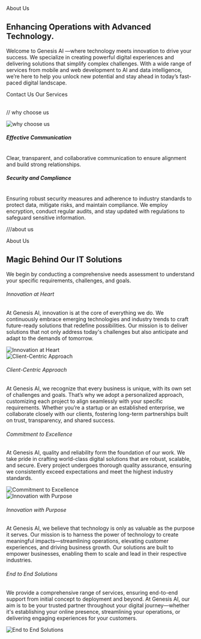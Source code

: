  <section className="py-[3rem] bg-backgroundcolor text-primarytextcolor wrapper">
        <div
          data-aos="fade-right"
          className="gradient-rounded-text-box mx-auto lg:mx-0"
        >
          About Us
        </div>
        <div className="flex flex-col-reverse items-center lg:grid grid-cols-2 gap-10 mt-7">
          <div data-aos="fade-right" className="flex h-full flex-col gap-7">
            <div className="flex flex-col gap-7 text-center lg:text-start">
              <h2 className="heading-2">
                Enhancing Operations with Advanced Technology.
              </h2>
              <p className="desc">
                Welcome to Genesis AI —where technology meets innovation to
                drive your success. We specialize in creating powerful digital
                experiences and delivering solutions that simplify complex
                challenges. With a wide range of services from mobile and web
                development to AI and data intelligence, we’re here to help you
                unlock new potential and stay ahead in today’s fast-paced
                digital landscape.
              </p>
            </div>
            <div className="flex gap-5 mt-4 justify-center lg:justify-start">
              <Link to="/contact-us" className="primary-btn">
                Contact Us
              </Link>
              <Link to="/services" className="secondary-btn">
                Our Services
              </Link>
            </div>
          </div>
          <div data-aos="fade-left" className="relative h-full ">
            <img
              src={aboutUsImg}
              className="absolute top-0 right-0 object-contain max-h-[30rem] rounded-lg sm:max-w-[30rem] mx-auto"
              alt=""
            />
            <img
              src={aboutUsImg2}
              className=" absolute bottom-0 left-0  object-contain max-h-[10rem] rounded-lg sm:max-w-[30rem] mx-auto"
              alt=""
            />
          </div>
        </div>
      </section>

// why choose us

 <div className="grid sm:grid-cols-2 lg:grid-cols-3 items-center gap-5 mt-9">
            <div className="flex flex-col gap-5 h-full"></div>
            <div
              data-aos-offset={-400}
              data-aos="fade-up"
              className="w-full lg:block hidden"
            >
              <img
                src={whyChooseUsPng}
                className="object-contain max-h-[25rem] mx-auto"
                alt="why choose us"
              />
            </div>
            <div className="flex flex-col gap-5 h-full">
              <div
                data-aos-offset={-400}
                data-aos="fade-left"
                className="p-5 border border-primary rounded-xl w-full h-full"
              >
                <div className="flex w-full text-start items-center justify-between gap-3">
                  <h5 className="text-xl font-semibold">
                    Effective Communication
                  </h5>
                  <img
                    src={whyChooseUsIcon3}
                    className="h-[3rem] object-contain mb-3"
                    alt=""
                  />
                </div>
                <p className="desc text-primarytextcolor text-start mt-3">
                  Clear, transparent, and collaborative communication to ensure
                  alignment and build strong relationships.
                </p>
              </div>
              <div
                data-aos-offset={-400}
                data-aos="fade-left"
                className="p-5 border border-primary rounded-xl w-full h-full"
              >
                <div className="flex w-full text-start items-center justify-between gap-3">
                  <h5 className="text-xl font-semibold">
                    Security and Compliance
                  </h5>
                  <img
                    src={whyChooseUsIcon4}
                    className="h-[3rem] object-contain mb-3"
                    alt=""
                  />
                </div>
                <p className="desc text-primarytextcolor text-start mt-3">
                  Ensuring robust security measures and adherence to industry
                  standards to protect data, mitigate risks, and maintain
                  compliance. We employ encryption, conduct regular audits, and
                  stay updated with regulations to safeguard sensitive
                  information.
                </p>
              </div>
            </div>
          </div>

///about us

 <div className="wrapper flex flex-col items-center gap-5 mb-[5rem]">
          <div data-aos="fade-up" className="gradient-rounded-text-box">
            About Us
          </div>
          <h2 data-aos="fade-up" className="heading-2">
            Magic Behind Our IT Solutions
          </h2>
          <p data-aos="fade-up" className="desc max-w-[50rem]">
            We begin by conducting a comprehensive needs assessment to
            understand your specific requirements, challenges, and goals.
          </p>
          <div className="pt-[3rem]">
            <div className="flex flex-col gap-5">
              <div className="flex flex-col-reverse sm:grid text-start grid-cols-2 gap-5 max-w-5xl mx-auto">
                <div
                  data-aos="fade-right"
                  className="rounded-xl p-5 bg-gradient-to-r from-primary/60 to-primary/80"
                >
                  <h6 className="font-bold text-lg font-raleway">
                    Innovation at Heart
                  </h6>
                  <p className="desc mt-2">
                    At Genesis AI, innovation is at the core of everything we
                    do. We continuously embrace emerging technologies and
                    industry trends to craft future-ready solutions that
                    redefine possibilities. Our mission is to deliver solutions
                    that not only address today's challenges but also anticipate
                    and adapt to the demands of tomorrow.
                  </p>
                </div>
                <div data-aos="fade-left" className="h-full flex items-center">
                  <img
                    src={aboutUsGridImg1}
                    alt="Innovation at Heart"
                    className="h-full max-h-[15rem] my-auto object-contain mx-auto"
                  />
                </div>
              </div>
              <div className="flex flex-col sm:grid text-start grid-cols-2 gap-5 max-w-5xl mx-auto">
                <div data-aos="fade-right" className="h-full flex items-center">
                  <img
                    src={aboutUsGridImg2}
                    alt="Client-Centric Approach"
                    className="h-full max-h-[15rem] my-auto object-contain mx-auto"
                  />
                </div>
                <div
                  data-aos="fade-left"
                  className="rounded-xl p-5 bg-gradient-to-r from-secondary/60 to-secondary/80"
                >
                  <h6 className="font-bold text-lg font-raleway">
                    Client-Centric Approach
                  </h6>
                  <p className="desc mt-2">
                    At Genesis AI, we recognize that every business is
                    unique, with its own set of challenges and goals. That’s why
                    we adopt a personalized approach, customizing each project
                    to align seamlessly with your specific requirements. Whether
                    you’re a startup or an established enterprise, we
                    collaborate closely with our clients, fostering long-term
                    partnerships built on trust, transparency, and shared
                    success.
                  </p>
                </div>
              </div>
              <div className="flex flex-col-reverse sm:grid text-start grid-cols-2 gap-10 sm:gap-5 max-w-5xl mx-auto">
                <div
                  data-aos="fade-right"
                  className="rounded-xl p-5 bg-gradient-to-r from-primary/60 to-primary/80"
                >
                  <h6 className="font-bold text-lg font-raleway">
                    Commitment to Excellence
                  </h6>
                  <p className="desc mt-2">
                    At Genesis AI, quality and reliability form the
                    foundation of our work. We take pride in crafting
                    world-class digital solutions that are robust, scalable, and
                    secure. Every project undergoes thorough quality assurance,
                    ensuring we consistently exceed expectations and meet the
                    highest industry standards.
                  </p>
                </div>
                <div data-aos="fade-left" className="h-full flex items-center">
                  <img
                    src={aboutUsGridImg3}
                    alt="Commitment to Excellence"
                    className="h-full max-h-[15rem] my-auto object-contain mx-auto"
                  />
                </div>
              </div>
              <div className="flex flex-col sm:grid text-start grid-cols-2 gap-5 max-w-5xl mx-auto">
                <div data-aos="fade-right" className="h-full flex items-center">
                  <img
                    src={aboutUsGridImg4}
                    alt="Innovation with Purpose"
                    className="h-full max-h-[15rem] my-auto object-contain mx-auto"
                  />
                </div>
                <div
                  data-aos="fade-left"
                  className="rounded-xl p-5 bg-gradient-to-r from-secondary/60 to-secondary/80"
                >
                  <h6 className="font-bold text-lg font-raleway">
                    Innovation with Purpose
                  </h6>
                  <p className="desc mt-2">
                    At Genesis AI, we believe that technology is only as
                    valuable as the purpose it serves. Our mission is to harness
                    the power of technology to create meaningful
                    impacts—streamlining operations, elevating customer
                    experiences, and driving business growth. Our solutions are
                    built to empower businesses, enabling them to scale and lead
                    in their respective industries.
                  </p>
                </div>
              </div>
              <div className="flex flex-col-reverse sm:grid text-start grid-cols-2 gap-5 max-w-5xl mx-auto">
                <div
                  data-aos="fade-right"
                  className="rounded-xl p-5 bg-gradient-to-r from-primary/60 to-primary/80"
                >
                  <h6 className="font-bold text-lg font-raleway">
                    End to End Solutions
                  </h6>
                  <p className="desc mt-2">
                    We provide a comprehensive range of services, ensuring
                    end-to-end support from initial concept to deployment and
                    beyond. At Genesis AI, our aim is to be your trusted
                    partner throughout your digital journey—whether it's
                    establishing your online presence, streamlining your
                    operations, or delivering engaging experiences for your
                    customers.
                  </p>
                </div>
                <div data-aos="fade-left" className="h-full flex items-center">
                  <img
                    src={aboutUsGridImg5}
                    alt="End to End Solutions"
                    className="h-full max-h-[15rem] my-auto object-contain mx-auto"
                  />
                </div>
              </div>
            </div>
          </div>
        </div>
